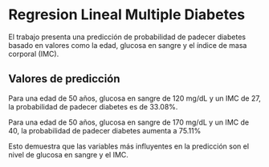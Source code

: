 # Regresion Lineal Multiple Diabetes
El trabajo presenta una predicción de probabilidad de padecer diabetes
basado en valores como la edad, glucosa en sangre y el índice de masa corporal (IMC).

## Valores de predicción
Para una edad de 50 años, glucosa en sangre de 120 mg/dL y un IMC de
27, la probabilidad de padecer diabetes es de 33.08%.

Para una edad de 50 años, glucosa en sangre de 170 mg/dL y un IMC de
40, la probabilidad de padecer diabetes aumenta a 75.11%

Esto demuestra que las variables más influyentes en la predicción son
el nivel de glucosa en sangre y el IMC.
